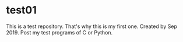 # test01
This is a test repository. That's why this is my first one.
Created by Sep 2019.
Post my test programs of C or Python.
